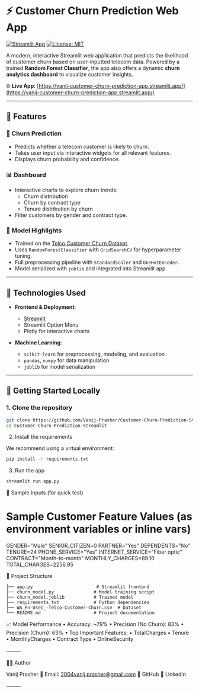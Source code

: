 # ⚡ Customer Churn Prediction Web App

[![Streamlit App](https://img.shields.io/badge/Streamlit-Live_App-brightgreen?logo=streamlit)](https://vanij-customer-churn-prediction-app.streamlit.app/)
[![License: MIT](https://img.shields.io/badge/License-MIT-blue.svg)](LICENSE)

A modern, interactive Streamlit web application that predicts the likelihood of customer churn based on user-inputted telecom data. Powered by a trained **Random Forest Classifier**, the app also offers a dynamic **churn analytics dashboard** to visualize customer insights.

🌐 **Live App**: [https://vanij-customer-churn-prediction-app.streamlit.app/](https://vanij-customer-churn-prediction-app.streamlit.app/)

---

## 📌 Features

### 🔮 Churn Prediction
- Predicts whether a telecom customer is likely to churn.
- Takes user input via interactive widgets for all relevant features.
- Displays churn probability and confidence.

### 📊 Dashboard
- Interactive charts to explore churn trends:
  - Churn distribution
  - Churn by contract type
  - Tenure distribution by churn
- Filter customers by gender and contract type.

### 🔧 Model Highlights
- Trained on the [Telco Customer Churn Dataset](https://www.kaggle.com/blastchar/telco-customer-churn).
- Uses `RandomForestClassifier` with `GridSearchCV` for hyperparameter tuning.
- Full preprocessing pipeline with `StandardScaler` and `OneHotEncoder`.
- Model serialized with `joblib` and integrated into Streamlit app.

---

## 🧠 Technologies Used

- **Frontend & Deployment**:
  - [Streamlit](https://streamlit.io/)
  - Streamlit Option Menu
  - Plotly for interactive charts

- **Machine Learning**:
  - `scikit-learn` for preprocessing, modeling, and evaluation
  - `pandas`, `numpy` for data manipulation
  - `joblib` for model serialization

---

## 🚀 Getting Started Locally

### 1. Clone the repository

```bash
git clone https://github.com/Vanij-Prasher/Customer-Churn-Prediction-Streamlit.git
cd Customer-Churn-Prediction-Streamlit
```

2. Install the requirements

We recommend using a virtual environment:
```bash
pip install -r requirements.txt
```
3. Run the app
```bash
streamlit run app.py
```

🧪 Sample Inputs (for quick test)
# Sample Customer Feature Values (as environment variables or inline vars)
GENDER="Male"
SENIOR_CITIZEN=0
PARTNER="Yes"
DEPENDENTS="No"
TENURE=24
PHONE_SERVICE="Yes"
INTERNET_SERVICE="Fiber optic"
CONTRACT="Month-to-month"
MONTHLY_CHARGES=89.10
TOTAL_CHARGES=2256.95

📁 Project Structure
```
├── app.py                        # Streamlit frontend
├── churn_model.py               # Model training script
├── churn_model.joblib           # Trained model
├── requirements.txt             # Python dependencies
├── WA_Fn-UseC_-Telco-Customer-Churn.csv  # Dataset
└── README.md                    # Project documentation
```

📈 Model Performance
	•	Accuracy: ~79%
	•	Precision (No Churn): 83%
	•	Precision (Churn): 63%
	•	Top Important Features:
	•	TotalCharges
	•	Tenure
	•	MonthlyCharges
	•	Contract Type
	•	OnlineSecurity

⸻

🙋‍♂️ Author

Vanij Prasher
📧 Email: 2004vanij.prasher@gmail.com
🔗 GitHub
🔗 LinkedIn

⸻
